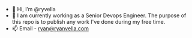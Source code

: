 - 👋 Hi, I’m @ryvella
- 👀 I am currently working as a Senior Devops Engineer. The purpose of this repo is to publish any work I've done during my free time.  
- 📫 Email - ryan@ryanvella.com
